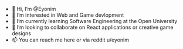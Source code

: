 - 👋 Hi, I’m @Eyonim
- 👀 I’m interested in Web and Game devlopment
- 🌱 I’m currently learning Software Engineering at the Open University
- 💞️ I’m looking to collaborate on React applications or creative game designs
- 📫 You can reach me here or via reddit u/eyonim

<!---
Eyonim/Eyonim is a ✨ special ✨ repository because its `README.md` (this file) appears on your GitHub profile.
You can click the Preview link to take a look at your changes.
--->
